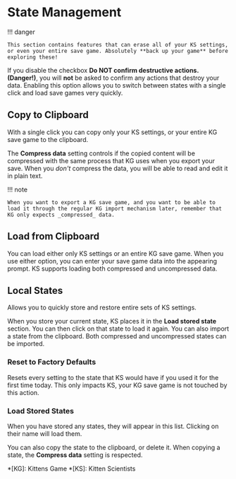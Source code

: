 # State Management

!!! danger

    This section contains features that can erase all of your KS settings, or even your entire save game. Absolutely **back up your game** before exploring these!

If you disable the checkbox **Do NOT confirm destructive actions. (Danger!)**, you will **not** be asked to confirm any actions that destroy your data. Enabling this option allows you to switch between states with a single click and load save games very quickly.

## Copy to Clipboard

With a single click you can copy only your KS settings, or your entire KG save game to the clipboard.

The **Compress data** setting controls if the copied content will be compressed with the same process that KG uses when you export your save. When you _don't_ compress the data, you will be able to read and edit it in plain text.

!!! note

    When you want to export a KG save game, and you want to be able to load it through the regular KG import mechanism later, remember that KG only expects _compressed_ data.

## Load from Clipboard

You can load either only KS settings or an entire KG save game. When you use either option, you can enter your save game data into the appearing prompt. KS supports loading both compressed and uncompressed data.

## Local States

Allows you to quickly store and restore entire sets of KS settings.

When you store your current state, KS places it in the **Load stored state** section. You can then click on that state to load it again. You can also import a state from the clipboard. Both compressed and uncompressed states can be imported.

### Reset to Factory Defaults

Resets every setting to the state that KS would have if you used it for the first time today. This only impacts KS, your KG save game is not touched by this action.

### Load Stored States

When you have stored any states, they will appear in this list. Clicking on their name will load them.

You can also copy the state to the clipboard, or delete it. When copying a state, the **Compress data** setting is respected.

<!-- prettier-ignore-start -->
*[KG]: Kittens Game
*[KS]: Kitten Scientists
<!-- prettier-ignore-end -->
